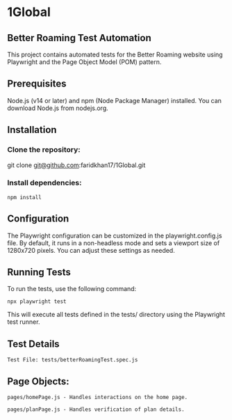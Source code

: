 # 1Global

## Better Roaming Test Automation
This project contains automated tests for the Better Roaming website using Playwright and the Page Object Model (POM) pattern.

## Prerequisites
Node.js (v14 or later) and npm (Node Package Manager) installed. You can download Node.js from nodejs.org.

## Installation
### Clone the repository:
git clone git@github.com:faridkhan17/1Global.git
### Install dependencies:
```npm install```

## Configuration
The Playwright configuration can be customized in the playwright.config.js file. By default, it runs in a non-headless mode and sets a viewport size of 1280x720 pixels. You can adjust these settings as needed.

## Running Tests
To run the tests, use the following command:

```npx playwright test```

This will execute all tests defined in the tests/ directory using the Playwright test runner.

## Test Details
```Test File: tests/betterRoamingTest.spec.js```
## Page Objects:
```pages/homePage.js - Handles interactions on the home page.```


```pages/planPage.js - Handles verification of plan details.```
